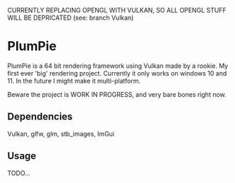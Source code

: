 CURRENTLY REPLACING OPENGL WITH VULKAN, SO ALL OPENGL STUFF WILL BE DEPRICATED (see: branch Vulkan)

# PlumPie

PlumPie is a 64 bit rendering framework using Vulkan made by a rookie. My first ever 'big' rendering project.
Currently it only works on windows 10 and 11.
In the future I might make it multi-platform.

Beware the project is WORK IN PROGRESS, and very bare bones right now.

## Dependencies

Vulkan, glfw, glm, stb_images, ImGui 

## Usage

TODO...
